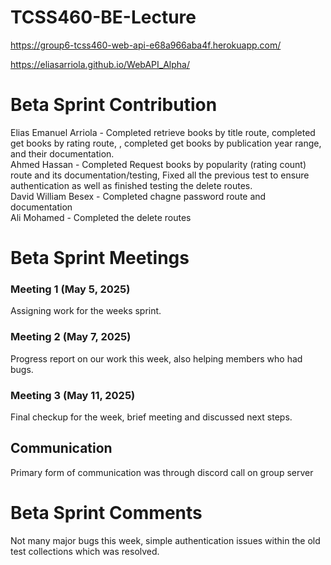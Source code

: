 # TCSS460-BE-Lecture

https://group6-tcss460-web-api-e68a966aba4f.herokuapp.com/

https://eliasarriola.github.io/WebAPI_Alpha/

# Beta Sprint Contribution

Elias Emanuel Arriola - Completed retrieve books by title route, completed get books by rating route, , completed get books by publication year range, and their documentation.  
Ahmed Hassan - Completed Request books by popularity (rating count) route and its documentation/testing, Fixed all the previous test to ensure authentication as well as finished testing the delete routes.  
David William Besex - Completed chagne password route and documentation  
Ali Mohamed - Completed the delete routes

# Beta Sprint Meetings

### Meeting 1 (May 5, 2025)

Assigning work for the weeks sprint.

### Meeting 2 (May 7, 2025)

Progress report on our work this week, also helping members who had bugs.

### Meeting 3 (May 11, 2025)

Final checkup for the week, brief meeting and discussed next steps.

## Communication

Primary form of communication was through discord call on group server

# Beta Sprint Comments

Not many major bugs this week, simple authentication issues within the old test collections which was resolved.
